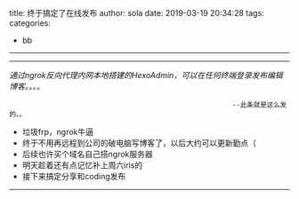 title: 终于搞定了在线发布
author: sola
date: 2019-03-19 20:34:28
tags:
categories:
  - bb
---
----
*通过ngrok反向代理内网本地搭建的HexoAdmin，可以在任何终端登录发布编辑博客。。。。*

															--此条就是这么发的。。
- 垃圾frp，ngrok牛逼
- 终于不用再远程到公司的破电脑写博客了，以后大约可以更新勤点（
- 后续也许买个域名自己搭ngrok服务器
- 明天趁着还有点记忆补上周六iris的
- 接下来搞定分享和coding发布

---